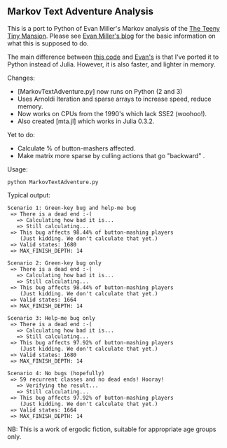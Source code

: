 Markov Text Adventure Analysis
--

This is a port to Python of Evan Miller's Markov analysis of the [The
Teeny Tiny Mansion](http://svn.clifford.at/handicraft/2017/tttm/README).
Please see [Evan Miller's blog](http://evanmiller.org/adventure-game)
for the basic information on what this is supposed to do.

The main difference between [this code](MarkovTextAdventure.py) and
[Evan's](https://github.com/evanmiller/MarkovTextAdventure) is that
I've ported it to Python instead of Julia. However, it is also faster,
and lighter in memory.

Changes:
   * [MarkovTextAdventure.py] now runs on Python (2 and 3)
   * Uses Arnoldi Iteration and sparse arrays to increase speed, reduce memory.
   * Now works on CPUs from the 1990's which lack SSE2 (woohoo!).
   * Also created [mta.jl] which works in Julia 0.3.2.

Yet to do:
   * Calculate % of button-mashers affected.
   * Make matrix more sparse by culling actions that go "backward" .

Usage:

    python MarkovTextAdventure.py

Typical output:

```
Scenario 1: Green-key bug and help-me bug
 => There is a dead end :-( 
   => Calculating how bad it is...
   => Still calculating...
 => This bug affects 98.44% of button-mashing players
    (Just kidding. We don't calculate that yet.)
 => Valid states: 1680
 => MAX_FINISH_DEPTH: 14

Scenario 2: Green-key bug only
 => There is a dead end :-( 
   => Calculating how bad it is...
   => Still calculating...
 => This bug affects 98.44% of button-mashing players
    (Just kidding. We don't calculate that yet.)
 => Valid states: 1664
 => MAX_FINISH_DEPTH: 14

Scenario 3: Help-me bug only
 => There is a dead end :-( 
   => Calculating how bad it is...
   => Still calculating...
 => This bug affects 97.92% of button-mashing players
    (Just kidding. We don't calculate that yet.)
 => Valid states: 1680
 => MAX_FINISH_DEPTH: 14

Scenario 4: No bugs (hopefully)
 => 59 recurrent classes and no dead ends! Hooray!
   => Verifying the result...
   => Still calculating...
 => This bug affects 97.92% of button-mashing players
    (Just kidding. We don't calculate that yet.)
 => Valid states: 1664
 => MAX_FINISH_DEPTH: 14
```

NB: This is a work of ergodic fiction, suitable for appropriate age groups only.

